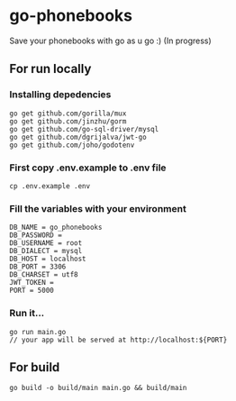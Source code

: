 # go-phonebooks
Save your phonebooks with go as u go :) (In progress)

## For run locally

### Installing depedencies
```
go get github.com/gorilla/mux
go get github.com/jinzhu/gorm
go get github.com/go-sql-driver/mysql
go get github.com/dgrijalva/jwt-go
go get github.com/joho/godotenv
```

### First copy .env.example to .env file
```
cp .env.example .env
```
### Fill the variables with your environment
```
DB_NAME = go_phonebooks
DB_PASSWORD =
DB_USERNAME = root
DB_DIALECT = mysql
DB_HOST = localhost
DB_PORT = 3306
DB_CHARSET = utf8
JWT_TOKEN =
PORT = 5000
```

### Run it...

```
go run main.go
// your app will be served at http://localhost:${PORT}
```

## For build

```
go build -o build/main main.go && build/main
```